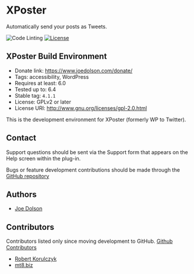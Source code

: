 # XPoster

Automatically send your posts as Tweets.

![Code Linting](https://github.com/joedolson/wp-to-twitter/actions/workflows/main.yml/badge.svg) [![License](https://img.shields.io/badge/license-GPL--2.0%2B-green.svg)](https://www.gnu.org/license/gpl-2.0.html)

## XPoster Build Environment

* Donate link: https://www.joedolson.com/donate/
* Tags: accessibility, WordPress
* Requires at least: 6.0
* Tested up to: 6.4
* Stable tag: `4.1.1`
* License: GPLv2 or later  
* License URI: http://www.gnu.org/licenses/gpl-2.0.html  

This is the development environment for XPoster (formerly WP to Twitter).

## Contact

Support questions should be sent via the Support form that appears on the Help screen within the plug-in.

Bugs or feature development contributions should be made through the [GitHub repository](https://github.com/joedolson/wp-to-twitter/issues)

## Authors 

* [Joe Dolson](https://www.joedolson.com)

## Contributors

Contributors listed only since moving development to GitHub. [Github Contributors](https://github.com/joedolson/wp-to-twitter/graphs/contributors)

* [Robert Korulczyk](https://github.com/rob006)
* [mt8.biz](https://github.com/mt8)
